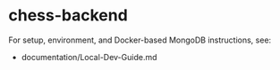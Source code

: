 # chess-backend

For setup, environment, and Docker-based MongoDB instructions, see:

- documentation/Local-Dev-Guide.md
